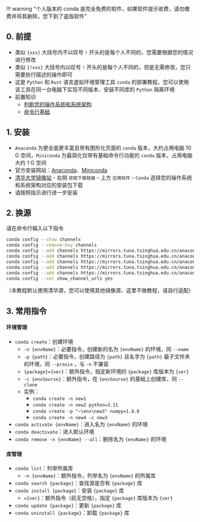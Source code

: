 !!! warning "个人版本的 conda 是完全免费的软件，如果软件提示收费，请勿缴费并将其删除，您下到了盗版软件"

## 0. 前提  
- 类似 `{xxx}` 大括号内不以叹号 `!` 开头的是每个人不同的，您需要根据您的情况进行修改  
- 类似 `{!xxx}` 大括号内以叹号 `!` 开头的是每个人不同的，但是无需修改，您只需要执行描述的操作即可  
- 这是 `Python` 和 `Rust` 语言虚拟环境管理工具 `conda` 的部署教程，您可以使用该工具在同一台电脑下实现不同版本、安装不同库的 `Python` 隔离环境
- 前置知识  
    - [判断您的操作系统和系统架构](../计算机基础/判断您的操作系统和系统架构.md)  
    - [命令行基础](../计算机基础/命令行基础.md)  

## 1. 安装
- `Anaconda` 为更全面更丰富且带有图形化页面的 `conda` 版本，大约占用电脑 10 G 空间，`Miniconda` 为最简化仅带有基础命令行功能的 `conda` 版本，占用电脑大约 1 G 空间
- 官方安装网站：[Anaconda](https://www.anaconda.com/download/success)、[Miniconda](https://docs.anaconda.com/free/miniconda/index.html)
- [清华大学镜像站](https://mirrors.tuna.tsinghua.edu.cn/) - 右侧 `获取下载链接` - 上方 `应用软件` - `Conda` 选择您的操作系统和系统架构对应的安装包下载
- 请按照指示进行进一步安装

## 2. 换源
请在命令行输入以下指令  
```bash
conda config --show channels
conda config --remove-key channels
conda config --add channels https://mirrors.tuna.tsinghua.edu.cn/anaconda/pkgs/main
conda config --add channels https://mirrors.tuna.tsinghua.edu.cn/anaconda/pkgs/free
conda config --add channels https://mirrors.tuna.tsinghua.edu.cn/anaconda/pkgs/r
conda config --add channels https://mirrors.tuna.tsinghua.edu.cn/anaconda/pkgs/pro
conda config --add channels https://mirrors.tuna.tsinghua.edu.cn/anaconda/pkgs/msys2
conda config --set show_channel_urls yes
```
（本教程默认使用清华源，您可以使用其他镜像源，这里不做教程，请自行适配）  

## 3. 常用指令
#### 环境管理
- `conda create`：创建环境
    - `-n {envName}`：必要指令，创建新的名为 `{envName}` 的环境，同 `--name`
    - `-p {path}`：必要指令，创建路径为 `{path}` 且名字为 `{path}` 最子文件夹的环境，同 `--prosix` ，与 `-n` 不兼容
    - `{package}={ver}`：额外指令，指定新环境的 `{package}` 库版本为 `{ver}`
    - `-c {envSourse}`：额外指令，在 `{envSourse}` 的基础上创建库，同 `--clone`
    - 实例：
        - `conda create -n new1`
        - `conda create -n new2 python=3.11`
        - `conda create -p "~\env\new3" numpy=1.8.0`
        - `conda create -n new4 -c new3`
- `conda activate {envName}`：进入名为 `{envName}` 的环境
- `conda deactivate`：进入默认环境
- `conda remove -n {envName} --all`：删除名为 `{envName}` 的环境
#### 库管理
- `conda list`：列举所属库
    - `-n {envName}`：额外指令，列举名为 `{envName}` 的所属库
- `conda search {package}`：查找源是否有 `{package}` 库
- `conda install {package}`：安装 `{package}` 库
    - `={ver}`：额外指令（前无空格），指定 `{package}` 库版本为 `{ver}`
- `conda update {package}`：更新 `{package}` 库
- `conda uninstall {package}`：卸载 `{package}` 库